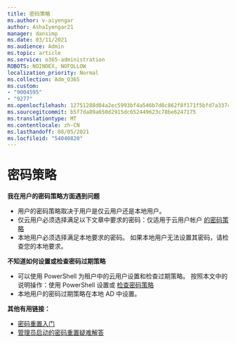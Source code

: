 ```yaml
---
title: 密码策略
ms.author: v-aiyengar
author: AshaIyengar21
manager: dansimp
ms.date: 03/11/2021
ms.audience: Admin
ms.topic: article
ms.service: o365-administration
ROBOTS: NOINDEX, NOFOLLOW
localization_priority: Normal
ms.collection: Adm_O365
ms.custom:
- "9004595"
- "9277"
ms.openlocfilehash: 12751288d04a2ec5993bf4a546b7d0c862f8f171f5bfd7a337cb79cb95792056
ms.sourcegitcommit: b5f7da89a650d2915dc652449623c78be6247175
ms.translationtype: MT
ms.contentlocale: zh-CN
ms.lasthandoff: 08/05/2021
ms.locfileid: "54040820"
---
```

# <a name="password-policies"></a>密码策略

**我在用户的密码策略方面遇到问题**

- 用户的密码策略取决于用户是仅云用户还是本地用户。
- 仅云用户必须选择满足以下文章中要求的密码：仅适用于云用户帐户 [的密码策略](https://docs.microsoft.com/azure/active-directory/authentication/concept-sspr-policy?WT.mc_id=Portal-Microsoft_Azure_Support#password-policies-that-only-apply-to-cloud-user-accounts)
- 本地用户必须选择满足本地要求的密码。 如果本地用户无法设置其密码，请检查您的本地要求。

**不知道如何设置或检查密码过期策略**

- 可以使用 PowerShell 为租户中的云用户设置和检查过期策略。 按照本文中的说明操作：使用 PowerShell 设置或 [检查密码策略](https://docs.microsoft.com/azure/active-directory/authentication/concept-sspr-policy?WT.mc_id=Portal-Microsoft_Azure_Support#set-or-check-the-password-policies-by-using-powershell)
- 本地用户的密码过期策略在本地 AD 中设置。

**其他有用链接：**
- [密码重置入门](https://docs.microsoft.com/azure/active-directory/authentication/concept-sspr-policy?WT.mc_id=Portal-Microsoft_Azure_Support#set-or-check-the-password-policies-by-using-powershell)
- [管理员启动的密码重置疑难解答](https://docs.microsoft.com/azure/active-directory/active-directory-passwords-troubleshoot?WT.mc_id=Portal-Microsoft_Azure_Support#troubleshoot-the-password-reset-portal)
